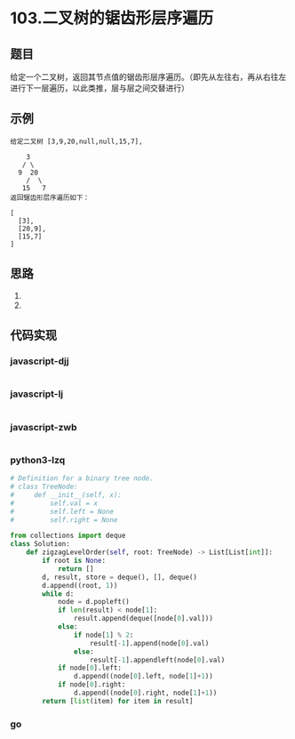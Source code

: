 # 103.二叉树的锯齿形层序遍历

## 题目
给定一个二叉树，返回其节点值的锯齿形层序遍历。（即先从左往右，再从右往左进行下一层遍历，以此类推，层与层之间交替进行）

## 示例
```
给定二叉树 [3,9,20,null,null,15,7],

    3
   / \
  9  20
    /  \
   15   7
返回锯齿形层序遍历如下：

[
  [3],
  [20,9],
  [15,7]
]
```



## 思路
1.
2.

## 代码实现

### javascript-djj
```javascript
```

### javascript-lj
```javascript

```

### javascript-zwb
```javascript
```

### python3-lzq
```python
# Definition for a binary tree node.
# class TreeNode:
#     def __init__(self, x):
#         self.val = x
#         self.left = None
#         self.right = None

from collections import deque
class Solution:
    def zigzagLevelOrder(self, root: TreeNode) -> List[List[int]]:
        if root is None:
            return []
        d, result, store = deque(), [], deque()
        d.append((root, 1))
        while d:
            node = d.popleft()
            if len(result) < node[1]:
                result.append(deque([node[0].val]))
            else:
                if node[1] % 2:
                    result[-1].append(node[0].val)
                else:
                    result[-1].appendleft(node[0].val)
            if node[0].left:
                d.append((node[0].left, node[1]+1))
            if node[0].right:
                d.append((node[0].right, node[1]+1))
        return [list(item) for item in result]
```

### go
```go
```